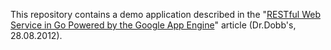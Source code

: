 This repository contains a demo application described in the "[RESTful Web Service in Go Powered by the Google App Engine][Link to article]" article (Dr.Dobb's, 28.08.2012).

[Link to article]: http://www.drdobbs.com/cloud/restful-web-service-in-go-powered-by-the/240006401
